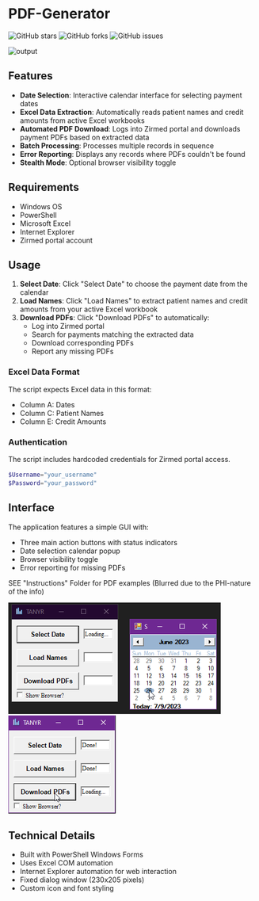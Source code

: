 # PDF-Generator

![GitHub stars](https://img.shields.io/github/stars/Connor9994/PDF-Generator?style=social) ![GitHub forks](https://img.shields.io/github/forks/Connor9994/PDF-Generator?style=social) ![GitHub issues](https://img.shields.io/github/issues/Connor9994/PDF-Generator)

![output](https://github.com/Connor9994/PDF-Generator/assets/39637206/610e6c8c-bb20-4ce2-8e4e-866baacf5d15)

## Features

- **Date Selection**: Interactive calendar interface for selecting payment dates
- **Excel Data Extraction**: Automatically reads patient names and credit amounts from active Excel workbooks
- **Automated PDF Download**: Logs into Zirmed portal and downloads payment PDFs based on extracted data
- **Batch Processing**: Processes multiple records in sequence
- **Error Reporting**: Displays any records where PDFs couldn't be found
- **Stealth Mode**: Optional browser visibility toggle

## Requirements

- Windows OS
- PowerShell
- Microsoft Excel
- Internet Explorer
- Zirmed portal account

## Usage

1. **Select Date**: Click "Select Date" to choose the payment date from the calendar
2. **Load Names**: Click "Load Names" to extract patient names and credit amounts from your active Excel workbook
3. **Download PDFs**: Click "Download PDFs" to automatically:
   - Log into Zirmed portal
   - Search for payments matching the extracted data
   - Download corresponding PDFs
   - Report any missing PDFs

### Excel Data Format
The script expects Excel data in this format:
- Column A: Dates
- Column C: Patient Names  
- Column E: Credit Amounts

### Authentication
The script includes hardcoded credentials for Zirmed portal access.
```powershell
$Username="your_username"
$Password="your_password"
```

## Interface

The application features a simple GUI with:
- Three main action buttons with status indicators
- Date selection calendar popup
- Browser visibility toggle
- Error reporting for missing PDFs

SEE "Instructions" Folder for PDF examples (Blurred due to the PHI-nature of the info)

![1](https://github.com/Connor9994/PDF-Generator/blob/main/Photos/1.png)
![2](https://github.com/Connor9994/PDF-Generator/blob/main/Photos/2.png)

## Technical Details

- Built with PowerShell Windows Forms
- Uses Excel COM automation
- Internet Explorer automation for web interaction
- Fixed dialog window (230x205 pixels)
- Custom icon and font styling
